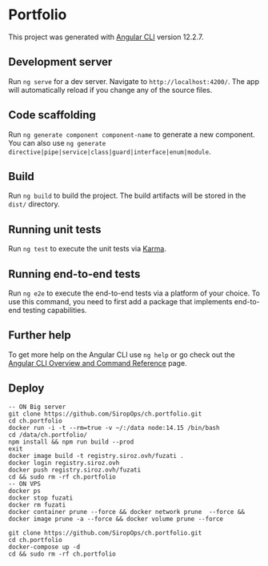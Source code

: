 # Portfolio

This project was generated with [Angular CLI](https://github.com/angular/angular-cli) version 12.2.7.

## Development server

Run `ng serve` for a dev server. Navigate to `http://localhost:4200/`. The app will automatically reload if you change any of the source files.

## Code scaffolding

Run `ng generate component component-name` to generate a new component. You can also use `ng generate directive|pipe|service|class|guard|interface|enum|module`.

## Build

Run `ng build` to build the project. The build artifacts will be stored in the `dist/` directory.

## Running unit tests

Run `ng test` to execute the unit tests via [Karma](https://karma-runner.github.io).

## Running end-to-end tests

Run `ng e2e` to execute the end-to-end tests via a platform of your choice. To use this command, you need to first add a package that implements end-to-end testing capabilities.

## Further help

To get more help on the Angular CLI use `ng help` or go check out the [Angular CLI Overview and Command Reference](https://angular.io/cli) page.


## Deploy

```
-- ON Big server
git clone https://github.com/SiropOps/ch.portfolio.git
cd ch.portfolio
docker run -i -t --rm=true -v ~/:/data node:14.15 /bin/bash
cd /data/ch.portfolio/
npm install && npm run build --prod
exit
docker image build -t registry.siroz.ovh/fuzati .
docker login registry.siroz.ovh
docker push registry.siroz.ovh/fuzati
cd && sudo rm -rf ch.portfolio
-- ON VPS
docker ps
docker stop fuzati
docker rm fuzati
docker container prune --force && docker network prune  --force && docker image prune -a --force && docker volume prune --force

git clone https://github.com/SiropOps/ch.portfolio.git
cd ch.portfolio
docker-compose up -d
cd && sudo rm -rf ch.portfolio
```
